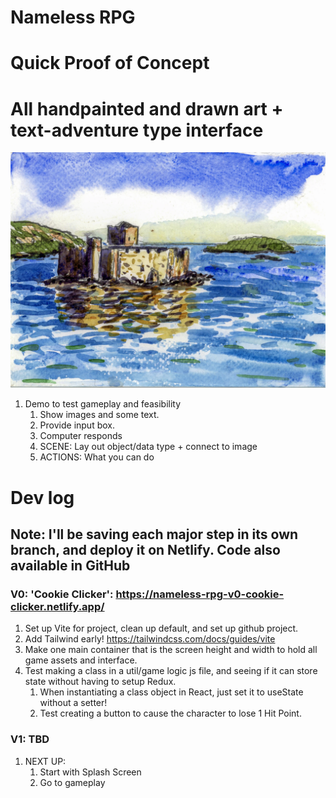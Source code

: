 # Nameless RPG
# Quick Proof of Concept
# All handpainted and drawn art + text-adventure type interface
![Castle on an Island in the Sea](/public/images/scotland1.webp)

1. Demo to test gameplay and feasibility
   1. Show images and some text.
   2. Provide input box.
   3. Computer responds
   4. SCENE: Lay out object/data type + connect to image
   5. ACTIONS: What you can do
   
# Dev log
## Note: I'll be saving each major step in its own branch, and deploy it on Netlify. Code also available in GitHub

### V0: 'Cookie Clicker': https://nameless-rpg-v0-cookie-clicker.netlify.app/
1. Set up Vite for project, clean up default, and set up github project. 
2. Add Tailwind early! https://tailwindcss.com/docs/guides/vite
3. Make one main container that is the screen height and width to hold all game assets and interface.
4. Test making a class in a util/game logic js file, and seeing if it can store state without having to setup Redux.
   1. When instantiating a class object in React, just set it to useState without a setter!
   2. Test creating a button to cause the character to lose 1 Hit Point.
   
### V1: TBD

1. NEXT UP:
   1. Start with Splash Screen
   2. Go to gameplay